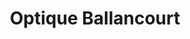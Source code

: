 ---
title: "Optique Ballancourt"
url: /ballancourt-sur-essonne/optique-ballancourt/
shop: opticien
---